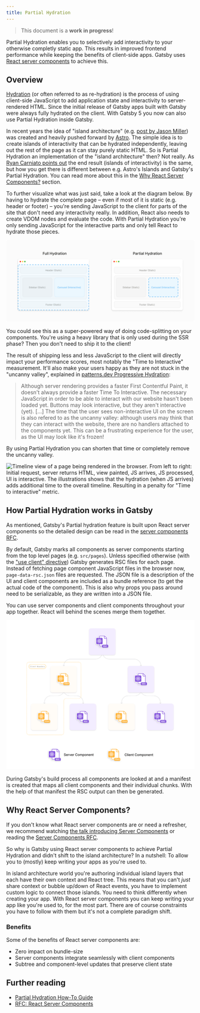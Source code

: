 ```yaml
---
title: Partial Hydration
---
```


> This document is a **work in progress**!

Partial Hydration enables you to selectively add interactivity to your otherwise completly static app. This results in improved frontend performance while keeping the benefits of client-side apps. Gatsby uses [React server components](https://github.com/reactjs/rfcs/blob/main/text/0188-server-components.md) to achieve this.

## Overview

[Hydration](/docs/conceptual/react-hydration/) (or often referred to as re-hydration) is the process of using client-side JavaScript to add application state and interactivity to server-rendered HTML. Since the initial release of Gatsby apps built with Gatsby were always fully hydrated on the client. With Gatsby 5 you now can also use Partial Hydration inside Gatsby.

In recent years the idea of "island architecture" (e.g. [post by Jason Miller](https://jasonformat.com/islands-architecture/)) was created and heavily pushed forward by [Astro](https://docs.astro.build/en/concepts/islands/). The simple idea is to create islands of interactivity that can be hydrated independently, leaving out the rest of the page as it can stay purely static HTML. So is Partial Hydration an implementation of the "island architecture" then? Not really. As [Ryan Carniato points out](https://dev.to/this-is-learning/is-0kb-of-javascript-in-your-future-48og) the end result (islands of interactivity) is the same, but how you get there is different between e.g. Astro's Islands and Gatsby's Partial Hydration. You can read more about this in the [Why React Server Components?](#why-react-server-components) section.

To further visualize what was just said, take a look at the diagram below. By having to hydrate the complete page – even if most of it is static (e.g. header or footer) – you're sending JavaScript to the client for parts of the site that don't need any interactivity really. In addition, React also needs to create VDOM nodes and evaluate the code. With Partial Hydration you're only sending JavaScript for the interactive parts and only tell React to hydrate those pieces.

![Two stylized browser windows on the left and right side. The left one has the title "Full Hydration", the right one "Partial Hydration". Both browser windows have a stylized web page (with header, content, footer, etc.) with mostly static content except for an interactive gallery. The left window has its complete window marked blue (as the full page hydrates), the right one only the interactive gallery (because of Partial Hydration).](../images/full-partial-hydration.png)

You could see this as a super-powered way of doing code-splitting on your components. You're using a heavy library that is only used during the SSR phase? Then you don't need to ship it to the client!

The result of shipping less and less JavaScript to the client will directly impact your performance scores, most notably the "Time to Interactive" measurement. It'll also make your users happy as they are not stuck in the "uncanny valley", explained in [patterns.dev Progressive Hydration](https://www.patterns.dev/posts/progressive-hydration/):

> Although server rendering provides a faster First Contentful Paint, it doesn't always provide a faster Time To Interactive. The necessary JavaScript in order to be able to interact with our website hasn't been loaded yet. Buttons may look interactive, but they aren't interactive (yet). \[...\] The time that the user sees non-interactive UI on the screen is also refered to as the uncanny valley: although users may think that they can interact with the website, there are no handlers attached to the components yet. This can be a frustrating experience for the user, as the UI may look like it's frozen!

By using Partial Hydration you can shorten that time or completely remove the uncanny valley.

![Timeline view of a page being rendered in the browser. From left to right: Initial request, server returns HTML, view painted, JS arrives, JS processed, UI is interactive. The illustrations shows that the hydration (when JS arrives) adds additional time to the overall timeline. Resulting in a penalty for "Time to interactive" metric.](https://user-images.githubusercontent.com/16143594/199029175-7381a3cb-3c6d-4ba7-9f9f-3aa1fb70f561.png)

## How Partial Hydration works in Gatsby

As mentioned, Gatsby's Partial hydration feature is built upon React server components so the detailed design can be read in the [server components RFC](https://github.com/reactjs/rfcs/blob/main/text/0188-server-components.md).

By default, Gatsby marks all components as server components starting from the top level pages (e.g. `src/pages`). Unless specified otherwise (with the ["use client" directive](https://github.com/reactjs/rfcs/blob/main/text/0227-server-module-conventions.md)) Gatsby generates RSC files for each page. Instead of fetching page component JavaScript files in the browser now, `page-data-rsc.json` files are requested. The JSON file is a description of the UI and client components are included as a bundle reference (to get the actual code of the component). This is also why props you pass around need to be serializable, as they are written into a JSON file.

You can use server components and client components throughout your app together. React will behind the scenes merge them together.

![Tree diagram of server and client components. It showcases that server components can contain client and server components. And client components can contain server and client components.](../images/rsc-component-tree.png)

During Gatsby's build process all components are looked at and a manifest is created that maps all client components and their individual chunks. With the help of that manifest the RSC output can then be generated.

## Why React Server Components?

If you don't know what React server components are or need a refresher, we recommend watching [the talk introducing Server Components](https://www.youtube.com/watch?v=TQQPAU21ZUw) or reading the [Server Components RFC](https://github.com/reactjs/rfcs/blob/main/text/0188-server-components.md).

So why is Gatsby using React server components to achieve Partial Hydration and didn't shift to the island architecture? In a nutshell: To allow you to (mostly) keep writing your apps as you're used to.

In island architecture world you're authoring individual island layers that each have their own context and React tree. This means that you can't _just_ share context or bubble up/down of React events, you have to implement custom logic to connect those islands. You need to think differently when creating your app. With React server components you can keep writing your app like you're used to, for the most part. There are of course constraints you have to follow with them but it's not a complete paradigm shift.

### Benefits

Some of the benefits of React server components are:

- Zero impact on bundle-size
- Server components integrate seamlessly with client components
- Subtree and component-level updates that preserve client state

## Further reading

- [Partial Hydration How-To Guide](/docs/how-to/performance/partial-hydration)
- [RFC: React Server Components](https://github.com/reactjs/rfcs/blob/main/text/0188-server-components.md)
